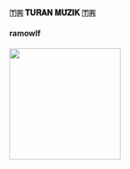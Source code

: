 <h4>🇹🇷 𝐓𝐔𝐑𝐀𝐍 𝐌𝐔̈𝐙𝐈𝐊 🇹🇷</h4>
    
<h4> ramowlf</h4>    
<p><a href="https://dashboard.heroku.com/new?template=https%3A%2F%2Fgithub.com%2Framowlf%2Fturan"><img src="https://img.shields.io/badge/sikiş%20hane-red?style=for-the-badge&logo=heroku" width="200"/></a></p>    

